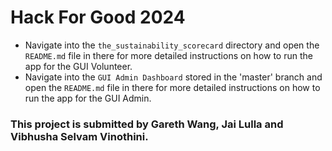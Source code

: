 # Hack For Good 2024

- Navigate into the `the_sustainability_scorecard` directory and open the `README.md` file in there for more detailed instructions on how to run the app for the GUI Volunteer.
- Navigate into the `GUI Admin Dashboard` stored in the 'master' branch and open the `README.md` file in there for more detailed instructions on how to run the app for the GUI Admin.

### This project is submitted by Gareth Wang, Jai Lulla and Vibhusha Selvam Vinothini.
